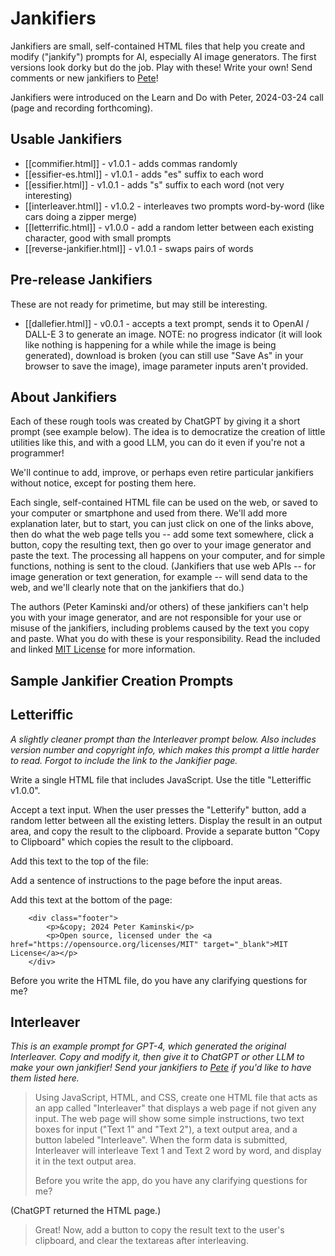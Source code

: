 # Jankifiers

Jankifiers are small, self-contained HTML files that help you create and modify ("jankify") prompts for AI, especially AI image generators. The first versions look dorky but do the job. Play with these! Write your own! Send comments or new jankifiers to [Pete](mailto:kaminski@istori.com)!

Jankifiers were introduced on the Learn and Do with Peter, 2024-03-24 call (page and recording forthcoming).

## Usable Jankifiers

- [[commifier.html]] - v1.0.1 - adds commas randomly
- [[essifier-es.html]] - v1.0.1 - adds "es" suffix to each word
- [[essifier.html]] - v1.0.1 - adds "s" suffix to each word (not very interesting)
- [[interleaver.html]] - v1.0.2 - interleaves two prompts word-by-word (like cars doing a zipper merge)
- [[letterrific.html]] - v1.0.0 - add a random letter between each existing character, good with small prompts
- [[reverse-jankifier.html]] - v1.0.1 - swaps pairs of words

## Pre-release Jankifiers

These are not ready for primetime, but may still be interesting.

- [[dallefier.html]] - v0.0.1 - accepts a text prompt, sends it to OpenAI / DALL-E 3 to generate an image. NOTE: no progress indicator (it will look like nothing is happening for a while while the image is being generated), download is broken (you can still use "Save As" in your browser to save the image), image parameter inputs aren't provided.

## About Jankifiers

Each of these rough tools was created by ChatGPT by giving it a short prompt (see example below). The idea is to democratize the creation of little utilities like this, and with a good LLM, you can do it even if you're not a programmer!

We'll continue to add, improve, or perhaps even retire particular jankifiers without notice, except for posting them here.

Each single, self-contained HTML file can be used on the web, or saved to your computer or smartphone and used from there. We'll add more explanation later, but to start, you can just click on one of the links above, then do what the web page tells you -- add some text somewhere, click a button, copy the resulting text, then go over to your image generator and paste the text. The processing all happens on your computer, and for simple functions, nothing is sent to the cloud. (Jankifiers that use web APIs -- for image generation or text generation, for example -- will send data to the web, and we'll clearly note that on the jankifiers that do.)

The authors (Peter Kaminski and/or others)  of these jankifiers can't help you with your image generator, and are not responsible for your use or misuse of the jankifiers, including problems caused by the text you copy and paste. What you do with these is your responsibility. Read the included and linked [MIT License](https://opensource.org/license/MIT) for more information.

## Sample Jankifier Creation Prompts

## Letteriffic

_A slightly cleaner prompt than the Interleaver prompt below. Also includes version number and copyright info, which makes this prompt a little harder to read. Forgot to include the link to the Jankifier page._

Write a single HTML file that includes JavaScript. Use the title "Letteriffic v1.0.0".

Accept a text input. When the user presses the "Letterify" button, add a random letter between all the existing letters. Display the result in an output area, and copy the result to the clipboard. Provide a separate button "Copy to Clipboard" which copies the result to the clipboard.

Add this text to the top of the file:

<!--   
    Copyright © 2024 Peter Kaminski  
    Licensed under the MIT License  
    https://ai101.peterkaminski.wiki/jankifiers  
    https://github.com/peterkaminski/ai101-peterkaminski-wiki/jankifiers/  
-->  

Add a sentence of instructions to the page before the input areas.

Add this text at the bottom of the page:

```
    <div class="footer">
        <p>&copy; 2024 Peter Kaminski</p>
        <p>Open source, licensed under the <a href="https://opensource.org/licenses/MIT" target="_blank">MIT License</a></p>
    </div>
```

Before you write the HTML file, do you have any clarifying questions for me?

## Interleaver

_This is an example prompt for GPT-4, which generated the original Interleaver. Copy and modify it, then give it to ChatGPT or other LLM to make your own jankifier! Send your jankifiers to [Pete](mailto:kaminski@istori.com) if you'd like to have them listed here._

> Using JavaScript, HTML, and CSS, create one HTML file that acts as an app called "Interleaver" that displays a web page if not given any input. The web page will show some simple instructions, two text boxes for input ("Text 1" and "Text 2"), a text output area, and a button labeled "Interleave". When the form data is submitted, Interleaver will interleave Text 1 and Text 2 word by word, and display it in the text output area.
> 
>  Before you write the app, do you have any clarifying questions for me?

(ChatGPT returned the HTML page.)

> Great! Now, add a button to copy the result text to the user's clipboard, and clear the textareas after interleaving.
